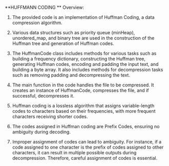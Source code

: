 **HUFFMANN CODING **
Overview:

1. The provided code is an implementation of Huffman Coding, a data compression algorithm.

2. Various data structures such as priority queue (minHeap), unordered_map, and binary tree are used in the construction of the Huffman tree and generation of Huffman codes.

3. The HuffmanCode class includes methods for various tasks such as building a frequency dictionary, constructing the Huffman tree, generating Huffman codes, encoding and padding the input text, and building a byte array. It also includes methods for decompression tasks such as removing padding and decompressing the text.

4. The main function in the code handles the file to be compressed. It creates an instance of HuffmanCode, compresses the file, and if successful, decompresses it.

5. Huffman coding is a lossless algorithm that assigns variable-length codes to characters based on their frequencies, with more frequent characters receiving shorter codes.

6. The codes assigned in Huffman coding are Prefix Codes, ensuring no ambiguity during decoding.

7. Improper assignment of codes can lead to ambiguity. For instance, if a code assigned to one character is the prefix of codes assigned to other characters, it can result in multiple possible outputs during decompression. Therefore, careful assignment of codes is essential.

